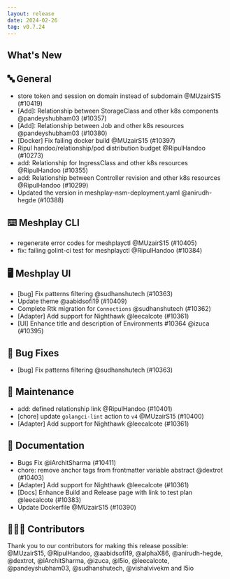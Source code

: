 ```yaml
---
layout: release
date: 2024-02-26
tag: v0.7.24
---
```


## What's New
## 🔤 General
- store token and session on domain instead of subdomain @MUzairS15 (#10419)
- [Add]: Relationship between StorageClass and other k8s components @pandeyshubham03 (#10357)
- [Add]: Relationship between Job and other k8s resources @pandeyshubham03 (#10380)
- [Docker] Fix failing docker build @MUzairS15 (#10397)
- Ripul handoo/relationship/pod distribution budget @RipulHandoo (#10273)
- add: Relationship for IngressClass and other k8s resources @RipulHandoo (#10355)
- add: Relationship between Controller revision and other k8s resources @RipulHandoo (#10299)
- Updated the version in meshplay-nsm-deployment.yaml @anirudh-hegde (#10388)

## ⌨️ Meshplay CLI

- regenerate error codes for meshplayctl @MUzairS15 (#10405)
- fix: failing golint-ci test for meshplayctl @RipulHandoo (#10384)

## 🖥 Meshplay UI

- [bug] Fix patterns filtering  @sudhanshutech (#10363)
- Update theme  @aabidsofi19 (#10409)
- Complete Rtk migration for `Connections` @sudhanshutech (#10362)
- [Adapter] Add support for Nighthawk @leecalcote (#10361)
- [UI] Enhance title and description of Environments #10364 @izuca (#10395)

## 🐛 Bug Fixes

- [bug] Fix patterns filtering  @sudhanshutech (#10363)

## 🧰 Maintenance

- add: defined relationship link @RipulHandoo (#10401)
- [chore] update `golangci-lint` action to `v4` @MUzairS15 (#10400)
- [Adapter] Add support for Nighthawk @leecalcote (#10361)

## 📖 Documentation

- Bugs Fix @iArchitSharma (#10411)
- chore: remove anchor tags from frontmatter variable abstract @dextrot (#10403)
- [Adapter] Add support for Nighthawk @leecalcote (#10361)
- [Docs] Enhance Build and Release page with link to test plan @leecalcote (#10383)
- Update Dockerfile @MUzairS15 (#10390)

## 👨🏽‍💻 Contributors

Thank you to our contributors for making this release possible:
@MUzairS15, @RipulHandoo, @aabidsofi19, @alphaX86, @anirudh-hegde, @dextrot, @iArchitSharma, @izuca, @l5io, @leecalcote, @pandeyshubham03, @sudhanshutech, @vishalvivekm and l5io
